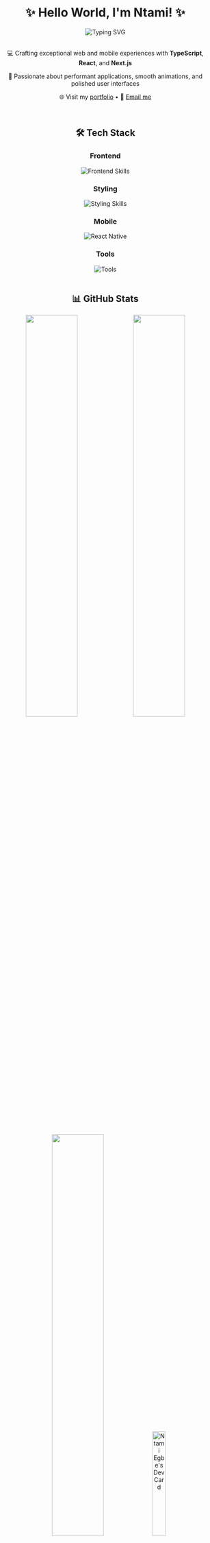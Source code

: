 # <div align="center">✨ Hello World, I'm Ntami! ✨</div>

<div align="center">
  <img src="https://readme-typing-svg.herokuapp.com?font=Fira+Code&pause=1000&color=0969DA&center=true&vCenter=true&width=435&lines=Frontend+Engineer;TypeScript+Enthusiast;React+%26+React+Native+Developer;Creating+Delightful+User+Experiences" alt="Typing SVG" />
</div>

<br/>

<div align="center">
  <p>💻 Crafting exceptional web and mobile experiences with <b>TypeScript</b>, <b>React</b>, and <b>Next.js</b></p>
  <p>🚀 Passionate about performant applications, smooth animations, and polished user interfaces</p>
  <p>🌐 Visit my <a href="https://ntami.tech/" target="_blank">portfolio</a> • 📩 <a href="mailto:ntamiegbe00@gmail.com">Email me</a></p>
</div>

<br/>

## <div align="center">🛠️ Tech Stack</div>

<div align="center">
  <h3>Frontend</h3>
  <img src="https://skillicons.dev/icons?i=react,nextjs,typescript,javascript,html,css" alt="Frontend Skills" />
  <h3>Styling</h3>
  <img src="https://skillicons.dev/icons?i=tailwind,sass,styledcomponents" alt="Styling Skills" />
  <h3>Mobile</h3>
  <img src="https://img.shields.io/badge/React_Native-20232A?style=for-the-badge&logo=react&logoColor=61DAFB" alt="React Native" />
  <h3>Tools</h3>
  <img src="https://skillicons.dev/icons?i=git,github,vscode,figma" alt="Tools" />
</div>

<br/>

## <div align="center">📊 GitHub Stats</div>

<div align="center">
  <picture>
    <source 
      srcset="https://github-readme-stats.vercel.app/api?username=ntamiegbe&show_icons=true&theme=dark&hide_border=true"
      media="(prefers-color-scheme: dark)"
    />
    <source
      srcset="https://github-readme-stats.vercel.app/api?username=ntamiegbe&show_icons=true&theme=default&hide_border=true"
      media="(prefers-color-scheme: light), (prefers-color-scheme: no-preference)"
    />
    <img src="https://github-readme-stats.vercel.app/api?username=ntamiegbe&show_icons=true&hide_border=true" width="49%" />
  </picture>
  <picture>
    <source 
      srcset="https://github-readme-streak-stats.herokuapp.com/?user=ntamiegbe&theme=dark&hide_border=true" 
      media="(prefers-color-scheme: dark)"
    />
    <source
      srcset="https://github-readme-streak-stats.herokuapp.com/?user=ntamiegbe&hide_border=true"
      media="(prefers-color-scheme: light), (prefers-color-scheme: no-preference)"
    />
    <img src="https://github-readme-streak-stats.herokuapp.com/?user=ntamiegbe&hide_border=true" width="49%" />
  </picture>
</div>

<div align="center">
  <picture>
    <source 
      srcset="https://github-readme-stats.vercel.app/api/top-langs/?username=ntamiegbe&layout=compact&theme=dark&hide_border=true" 
      media="(prefers-color-scheme: dark)"
    />
    <source
      srcset="https://github-readme-stats.vercel.app/api/top-langs/?username=ntamiegbe&layout=compact&hide_border=true"
      media="(prefers-color-scheme: light), (prefers-color-scheme: no-preference)"
    />
    <img src="https://github-readme-stats.vercel.app/api/top-langs/?username=ntamiegbe&layout=compact&hide_border=true" width="49%" />
  </picture>
  <a href="https://app.daily.dev/ntamiegbe">
    <img src="https://api.daily.dev/devcards/v2/5sNhA9v1MYrmqyJjlGo3v.png?type=default&r=r57" width="25%" alt="Ntami Egbe's Dev Card"/>
  </a>
</div>

<br/>

## <div align="center">🏆 GitHub Trophies</div>

<div align="center">
  <picture>
    <source 
      srcset="https://github-profile-trophy.vercel.app/?username=ntamiegbe&theme=darkhub&no-frame=true&row=1&column=6"
      media="(prefers-color-scheme: dark)"
    />
    <source
      srcset="https://github-profile-trophy.vercel.app/?username=ntamiegbe&theme=flat&no-frame=true&row=1&column=6"
      media="(prefers-color-scheme: light), (prefers-color-scheme: no-preference)"
    />
    <img src="https://github-profile-trophy.vercel.app/?username=ntamiegbe&no-frame=true&row=1&column=6" />
  </picture>
</div>

<br/>

## <div align="center">🔗 Connect With Me</div>

<div align="center">
  <a href="https://twitter.com/ntamiegbe" target="_blank">
    <img src="https://img.shields.io/badge/Twitter-1DA1F2?style=for-the-badge&logo=twitter&logoColor=white" alt="Twitter" />
  </a>
  <a href="https://www.linkedin.com/in/ntami-egbe-39a235209/" target="_blank">
    <img src="https://img.shields.io/badge/LinkedIn-0077B5?style=for-the-badge&logo=linkedin&logoColor=white" alt="LinkedIn" />
  </a>
  <a href="https://github.com/ntamiegbe" target="_blank">
    <img src="https://img.shields.io/badge/GitHub-100000?style=for-the-badge&logo=github&logoColor=white" alt="GitHub" />
  </a>
</div>

<br/>

<div align="center">
  <img src="https://komarev.com/ghpvc/?username=ntamiegbe&label=Profile%20views&color=0e75b6&style=flat" alt="Profile Views" />
</div>

<div align="center">
  
  ### Thanks for visiting! ✌️
  
</div>
